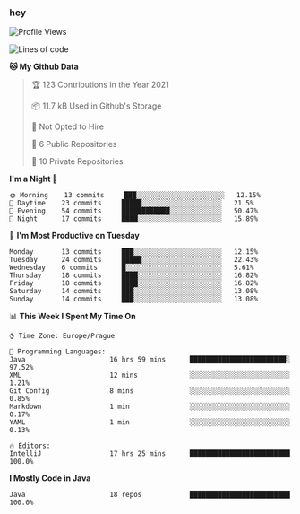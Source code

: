 ### hey

<!--START_SECTION:waka-->
![Profile Views](http://img.shields.io/badge/Profile%20Views-14-blue)

![Lines of code](https://img.shields.io/badge/From%20Hello%20World%20I%27ve%20Written-49147%20lines%20of%20code-blue)

**🐱 My Github Data** 

> 🏆 123 Contributions in the Year 2021
 > 
> 📦 11.7 kB Used in Github's Storage 
 > 
> 🚫 Not Opted to Hire
 > 
> 📜 6 Public Repositories 
 > 
> 🔑 10 Private Repositories  
 > 
**I'm a Night 🦉** 

```text
🌞 Morning    13 commits     ███░░░░░░░░░░░░░░░░░░░░░░   12.15% 
🌆 Daytime    23 commits     █████░░░░░░░░░░░░░░░░░░░░   21.5% 
🌃 Evening    54 commits     ████████████░░░░░░░░░░░░░   50.47% 
🌙 Night      17 commits     ████░░░░░░░░░░░░░░░░░░░░░   15.89%

```
📅 **I'm Most Productive on Tuesday** 

```text
Monday       13 commits     ███░░░░░░░░░░░░░░░░░░░░░░   12.15% 
Tuesday      24 commits     █████░░░░░░░░░░░░░░░░░░░░   22.43% 
Wednesday    6 commits      █░░░░░░░░░░░░░░░░░░░░░░░░   5.61% 
Thursday     18 commits     ████░░░░░░░░░░░░░░░░░░░░░   16.82% 
Friday       18 commits     ████░░░░░░░░░░░░░░░░░░░░░   16.82% 
Saturday     14 commits     ███░░░░░░░░░░░░░░░░░░░░░░   13.08% 
Sunday       14 commits     ███░░░░░░░░░░░░░░░░░░░░░░   13.08%

```


📊 **This Week I Spent My Time On** 

```text
⌚︎ Time Zone: Europe/Prague

💬 Programming Languages: 
Java                     16 hrs 59 mins      ████████████████████████░   97.52% 
XML                      12 mins             ░░░░░░░░░░░░░░░░░░░░░░░░░   1.21% 
Git Config               8 mins              ░░░░░░░░░░░░░░░░░░░░░░░░░   0.85% 
Markdown                 1 min               ░░░░░░░░░░░░░░░░░░░░░░░░░   0.17% 
YAML                     1 min               ░░░░░░░░░░░░░░░░░░░░░░░░░   0.13%

🔥 Editors: 
IntelliJ                 17 hrs 25 mins      █████████████████████████   100.0%

```

**I Mostly Code in Java** 

```text
Java                     18 repos            █████████████████████████   100.0%

```



<!--END_SECTION:waka-->
